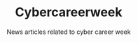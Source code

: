 ---
layout: tag_index
title: Cybercareerweek
tag: '&#35;cybercareerweek'
subtitle: News articles related to cyber career week
permalink: /tags//
---